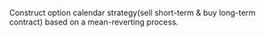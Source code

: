 Construct option calendar strategy(sell short-term & buy long-term contract) based on a mean-reverting process.
